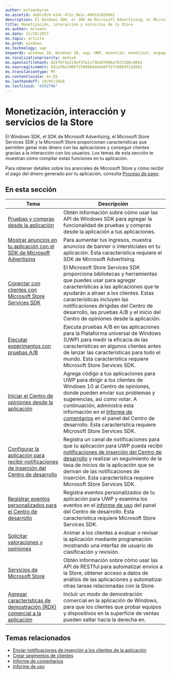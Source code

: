 ```yaml
---
author: mcleanbyron
ms.assetid: 4e8cc0c0-b14c-472c-9e1c-4601d10289d2
description: El Windows SDK, el SDK de Microsoft Advertising, el Microsoft Store Services SDK y la Microsoft Store proporcionan muchas características que permiten ganar más dinero con las aplicaciones y conseguir clientes gracias a la interacción con los usuarios.
title: Monetización, interacción y servicios de la Store
ms.author: mcleans
ms.date: 11/29/2017
ms.topic: article
ms.prod: windows
ms.technology: uwp
keywords: windows 10, Windows 10, uwp, UWP, monetize, monetizar, engage, interactuar, promote, promover, Store services, servicios de la Store
ms.localizationpriority: medium
ms.openlocfilehash: 02ef073e319af3fe2cf3bdd7906a7027200c4854
ms.sourcegitcommit: 63cef0a7805f1594984da4d4ff2f76894f12d942
ms.translationtype: MT
ms.contentlocale: es-ES
ms.lasthandoff: 10/05/2018
ms.locfileid: "4392796"
---
```

# <a name="monetization-engagement-and-store-services"></a>Monetización, interacción y servicios de la Store

El Windows SDK, el SDK de Microsoft Advertising, el Microsoft Store Services SDK y la Microsoft Store proporcionan características que permiten ganar más dinero con las aplicaciones y conseguir clientes gracias a la interacción con los usuarios. Los temas de esta sección te muestran cómo compilar estas funciones en tu aplicación.

Para obtener detalles sobre los aranceles de Microsoft Store y cómo recibir el pago del dinero generado por tu aplicación, consulta [Proceso de pago](../publish/getting-paid-apps.md).

## <a name="in-this-section"></a>En esta sección

| Tema                | Descripción                 |
|--------------------|-----------------------------|
| [Pruebas y compras desde la aplicación](in-app-purchases-and-trials.md)      | Obtén información sobre cómo usar las API de Windows SDK para agregar la funcionalidad de pruebas y compras desde la aplicación a tus aplicaciones.  |
| [Mostrar anuncios en tu aplicación con el SDK de Microsoft Advertising](display-ads-in-your-app.md)      |   Para aumentar tus ingresos, muestra anuncios de banner o intersticiales en tu aplicación. Esta característica requiere el SDK de Microsoft Advertising. |
| [Conectar con clientes con Microsoft Store Services SDK](microsoft-store-services-sdk.md)      | El Microsoft Store Services SDK proporciona bibliotecas y herramientas que puedes usar para agregar características a las aplicaciones que te ayudarán a atraer a los clientes. Estas características incluyen las notificaciones dirigidas del Centro de desarrollo, las pruebas A/B y el inicio del Centro de opiniones desde la aplicación. |
| [Ejecutar experimentos con pruebas A/B](run-app-experiments-with-a-b-testing.md)      |   Ejecuta pruebas A/B en las aplicaciones para la Plataforma universal de Windows (UWP) para medir la eficacia de las características en algunos clientes antes de lanzar las características para todo el mundo. Esta característica requiere Microsoft Store Services SDK.  |
| [Iniciar el Centro de opiniones desde la aplicación](launch-feedback-hub-from-your-app.md)      |   Agrega código a tus aplicaciones para UWP para dirigir a los clientes de Windows 10 al Centro de opiniones, donde pueden enviar sus problemas y sugerencias, así como votar. A continuación, administra esta información en el [Informe de comentarios](../publish/feedback-report.md) en el panel del Centro de desarrollo. Esta característica requiere Microsoft Store Services SDK.   |
| [Configurar la aplicación para recibir notificaciones de inserción del Centro de desarrollo](configure-your-app-to-receive-dev-center-notifications.md)  |  Registra un canal de notificaciones para que tu aplicación para UWP pueda recibir [notificaciones de inserción del Centro de desarrollo](../publish/send-push-notifications-to-your-apps-customers.md) y realizar un seguimiento de la tasa de inicios de la aplicación que se derivan de las notificaciones de inserción. Esta característica requiere Microsoft Store Services SDK.  |
| [Registrar eventos personalizados para el Centro de desarrollo](log-custom-events-for-dev-center.md)  | Registra eventos personalizados de tu aplicación para UWP y examina los eventos en el [informe de uso](../publish/usage-report.md) del panel del Centro de desarrollo. Esta característica requiere Microsoft Store Services SDK. |
| [Solicitar valoraciones y opiniones](request-ratings-and-reviews.md) |  Animar a los clientes a evaluar o revisar la aplicación mediante programación mostrando una interfaz de usuario de clasificación y revisión.  |
| [Servicios de Microsoft Store](using-windows-store-services.md)    |  Obtén información sobre cómo usar las API de RESTful para automatizar envíos a la Store, obtener acceso a datos de análisis de las aplicaciones y automatizar otras tareas relacionadas con la Store.    |
| [Agregar características de demostración (RDX) comercial a la aplicación](retail-demo-experience.md)        |  Incluir un modo de demostración comercial en la aplicación de Windows, para que los clientes que probar equipos y dispositivos en la superficie de ventas pueden saltar hacia la derecha en.  |

## <a name="related-topics"></a>Temas relacionados

* [Enviar notificaciones de inserción a los clientes de la aplicación](../publish/send-push-notifications-to-your-apps-customers.md)
* [Crear segmentos de clientes](../publish/create-customer-segments.md)
* [Informe de comentarios](../publish/feedback-report.md)
* [Informe de uso](../publish/usage-report.md)
